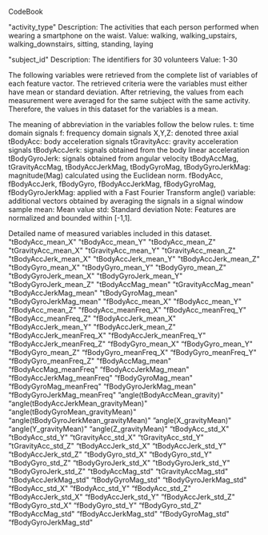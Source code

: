 CodeBook

"activity_type" 
Description: The activities that each person performed when wearing a smartphone on the waist.
Value: walking, walking_upstairs, walking_downstairs, sitting, standing, laying

"subject_id"
Description: The identifiers for 30 volunteers
Value: 1-30

The following variables were retrieved from the complete list of variables of each feature vactor. The retrieved criteria were the variables must either have mean or standard deviation. After retrieving, the values from each measurement were averaged for the same subject with the same activity. Therefore, the values in this dataset for the variables is a mean.

The meaning of abbreviation in the variables follow the below rules.
t: time domain signals
f: frequency domain signals
X,Y,Z: denoted three axial
tBodyAcc: body acceleration signals
tGravityAcc: gravity acceleration signals
tBodyAccJerk: signals obtained from the body linear acceleration 
tBodyGyroJerk: signals obtained from angular velocity 
tBodyAccMag, tGravityAccMag, tBodyAccJerkMag, tBodyGyroMag, tBodyGyroJerkMag: magnitude(Mag) calculated using the Euclidean norm.
fBodyAcc, fBodyAccJerk, fBodyGyro, fBodyAccJerkMag, fBodyGyroMag, fBodyGyroJerkMag: applied with a Fast Fourier Transform
angle() variable: additional vectors obtained by averaging the signals in a signal window sample
mean: Mean value
std: Standard deviation
Note: Features are normalized and bounded within [-1,1].

Detailed name of measured variables included in this dataset.
"tBodyAcc_mean_X"
"tBodyAcc_mean_Y" 
"tBodyAcc_mean_Z"
"tGravityAcc_mean_X"
"tGravityAcc_mean_Y"
"tGravityAcc_mean_Z"
"tBodyAccJerk_mean_X"
"tBodyAccJerk_mean_Y"
"tBodyAccJerk_mean_Z"
"tBodyGyro_mean_X"
"tBodyGyro_mean_Y"
"tBodyGyro_mean_Z"
"tBodyGyroJerk_mean_X"
"tBodyGyroJerk_mean_Y"
"tBodyGyroJerk_mean_Z"
"tBodyAccMag_mean"
"tGravityAccMag_mean"
"tBodyAccJerkMag_mean"
"tBodyGyroMag_mean"
"tBodyGyroJerkMag_mean"
"fBodyAcc_mean_X"
"fBodyAcc_mean_Y"
"fBodyAcc_mean_Z"
"fBodyAcc_meanFreq_X" 
"fBodyAcc_meanFreq_Y"
"fBodyAcc_meanFreq_Z"
"fBodyAccJerk_mean_X"
"fBodyAccJerk_mean_Y"
"fBodyAccJerk_mean_Z"
"fBodyAccJerk_meanFreq_X"
"fBodyAccJerk_meanFreq_Y"
“fBodyAccJerk_meanFreq_Z"
“fBodyGyro_mean_X"
“fBodyGyro_mean_Y" 
"fBodyGyro_mean_Z"
“fBodyGyro_meanFreq_X"
“fBodyGyro_meanFreq_Y"
“fBodyGyro_meanFreq_Z"
"fBodyAccMag_mean" 
“fBodyAccMag_meanFreq" 
“fBodyAccJerkMag_mean" 
“fBodyAccJerkMag_meanFreq" 
”fBodyGyroMag_mean"
“fBodyGyroMag_meanFreq"
“fBodyGyroJerkMag_mean"
“fBodyGyroJerkMag_meanFreq" 
”angle(tBodyAccMean_gravity)"
“angle(tBodyAccJerkMean_gravityMean)"
“angle(tBodyGyroMean_gravityMean)"
“angle(tBodyGyroJerkMean_gravityMean)"
”angle(X_gravityMean)"
“angle(Y_gravityMean)"
“angle(Z_gravityMean)"
“tBodyAcc_std_X" 
”tBodyAcc_std_Y" 
“tGravityAcc_std_X"
“tGravityAcc_std_Y" 
”tGravityAcc_std_Z" 
“tBodyAccJerk_std_X" 
“tBodyAccJerk_std_Y"
“tBodyAccJerk_std_Z" 
”tBodyGyro_std_X"
“tBodyGyro_std_Y"
“tBodyGyro_std_Z"
“tBodyGyroJerk_std_X" 
”tBodyGyroJerk_std_Y"
“tBodyGyroJerk_std_Z"
“tBodyAccMag_std" 
“tGravityAccMag_std" 
”tBodyAccJerkMag_std"
“tBodyGyroMag_std" 
“tBodyGyroJerkMag_std"
“fBodyAcc_std_X"
”fBodyAcc_std_Y" 
“fBodyAcc_std_Z" 
“fBodyAccJerk_std_X" 
“fBodyAccJerk_std_Y" 
”fBodyAccJerk_std_Z" 
“fBodyGyro_std_X" 
“fBodyGyro_std_Y" 
“fBodyGyro_std_Z" 
”fBodyAccMag_std" 
“fBodyAccJerkMag_std"
“fBodyGyroMag_std" 
“fBodyGyroJerkMag_std"

